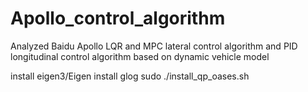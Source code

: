 # Apollo_control_algorithm

Analyzed Baidu Apollo LQR and MPC lateral control algorithm and PID longitudinal control algorithm  based on dynamic vehicle model

install eigen3/Eigen
install glog
sudo ./install_qp_oases.sh

